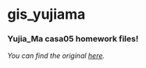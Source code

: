 # gis_yujiama
### Yujia_Ma casa05 homework files!

_You can find the original [here](https://github.com/YUJIA-MA-UCL/gis_yujiama.git)._
